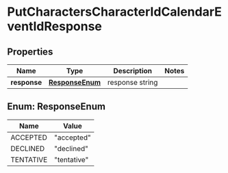 
# PutCharactersCharacterIdCalendarEventIdResponse

## Properties
Name | Type | Description | Notes
------------ | ------------- | ------------- | -------------
**response** | [**ResponseEnum**](#ResponseEnum) | response string | 


<a name="ResponseEnum"></a>
## Enum: ResponseEnum
Name | Value
---- | -----
ACCEPTED | &quot;accepted&quot;
DECLINED | &quot;declined&quot;
TENTATIVE | &quot;tentative&quot;



